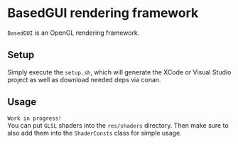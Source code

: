 # BasedGUI rendering framework
`BasedGUI` is an OpenGL rendering framework.<br>

## Setup
Simply execute the `setup.sh`, which will generate the XCode or Visual Studio project as well as download needed deps via conan.<br>

## Usage
`Work in progress!`<br>
You can put `GLSL` shaders into the `res/shaders` directory. Then make sure to also add them into the `ShaderConsts` class for simple usage.<br>
